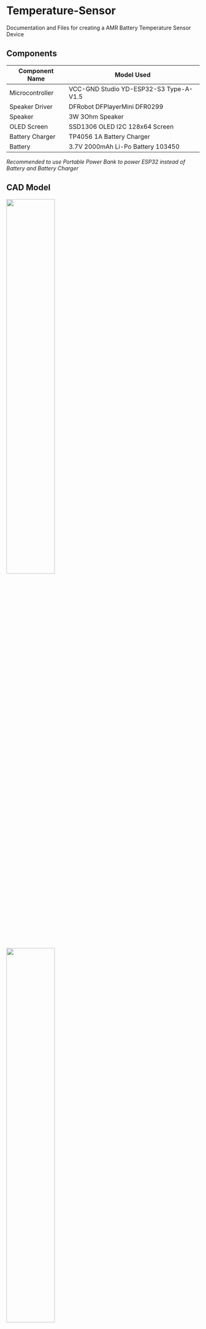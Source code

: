# Temperature-Sensor
Documentation and Files for creating a AMR Battery Temperature Sensor Device

## Components
| Component Name   | Model Used |
| -------- | ------- |
| Microcontroller  | VCC-GND Studio YD-ESP32-S3 Type-A-V1.5    |
| Speaker Driver | DFRobot DFPlayerMini DFR0299     |
| Speaker     | 3W 3Ohm Speaker    |
| OLED Screen   | SSD1306 OLED I2C 128x64 Screen  |
| Battery Charger | TP4056 1A Battery Charger |
| Battery | 3.7V 2000mAh Li-Po Battery 103450|

*Recommended to use Portable Power Bank to power ESP32 instead of Battery and Battery Charger*

## CAD Model
<img src="https://github.com/user-attachments/assets/f8b8a670-a160-4289-8e43-6af67bd7b373" width=50% height=50%>
<img src="https://github.com/user-attachments/assets/7863c829-ecfa-4fd5-979a-69cad4f1ef58" width=50% height=50%>

## Assembly Images
